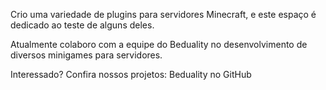Crio uma variedade de plugins para servidores Minecraft, e este espaço é dedicado ao teste de alguns deles.

Atualmente colaboro com a equipe do Beduality no desenvolvimento de diversos minigames para servidores.

Interessado? Confira nossos projetos:
Beduality no GitHub
